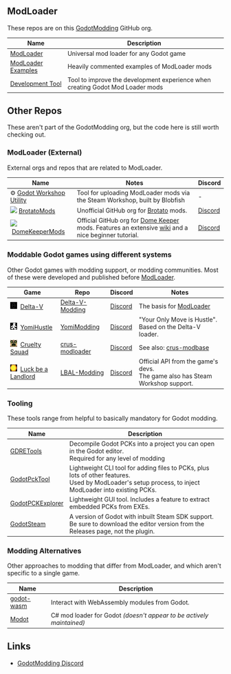 
## ModLoader

These repos are on this [GodotModding](https://github.com/GodotModding) GitHub org.

| Name | Description |
| ---- | ----------- |
| [ModLoader](https://github.com/GodotModding/godot-mod-loader) | Universal mod loader for any Godot game |
| [ModLoader Examples](https://github.com/GodotModding/godot-mod-loader-examples) | Heavily commented examples of ModLoader mods |
| [Development Tool](https://github.com/GodotModding/godot-mod-tool) | Tool to improve the development experience when creating Godot Mod Loader mods |

## Other Repos

These aren't part of the GodotModding org, but the code here is still worth checking out. 

### ModLoader (External)

External orgs and repos that are related to ModLoader.

| Name | Notes | Discord |
| ---- | ----- | ------- |
| ⚙ [Godot Workshop Utility](https://github.com/thomasgvd/godot-workshop-utility) | Tool for uploading ModLoader mods via the Steam Workshop, built by Blobfish | - |
| ![](https://avatars.githubusercontent.com/u/120222733?s=20&v=4)&nbsp;[BrotatoMods](https://github.com/BrotatoMods) | Unofficial GitHub org for [Brotato](https://store.steampowered.com/app/1942280/Brotato/) mods. | [Discord](https://discord.gg/j39jE6k.) |
| ![](https://avatars.githubusercontent.com/u/138197518?s=20&v=4)&nbsp;[DomeKeeperMods](https://github.com/DomeKeeperMods/) | Official GitHub org for [Dome Keeper](https://store.steampowered.com/app/1637320/Dome_Keeper/) mods. Features an extensive [wiki](https://github.com/DomeKeeperMods/Docs/wiki) and a nice beginner tutorial. | [Discord](https://discord.gg/AxYpX7AaFP.) |

### Moddable Godot games using different systems

Other Godot games with modding support, or modding communities. Most of these were developed and published before [ModLoader](https://github.com/GodotModding/godot-mod-loader).

| Game | Repo | Discord | Notes |
| ---- | ---- | ------- | ----- |
| ![icon](profile/icons/16px/delta-v.jpg)&nbsp; [Delta-V](https://store.steampowered.com/app/846030/V_Rings_of_Saturn/) | [Delta-V-Modding](https://gitlab.com/Delta-V-Modding/Mods/-/tree/main) | [Discord](https://discord.com/invite/dv) | The basis for [ModLoader](https://github.com/GodotModding/godot-mod-loader) |
| ![icon](profile/icons/16px/yomi-hustle.jpg)&nbsp; [YomiHustle](https://ivysly.itch.io/your-only-move-is-hustle) | [YomiModding](https://gitlab.com/ZT2wo/YomiModding/-/blob/main/MODDING.md) | [Discord](https://discord.gg/yomimodding) | "Your Only Move is Hustle". Based on the Delta-V loader. |
| ![icon](profile/icons/16px/cruelty-squad.jpg)&nbsp; [Cruelty Squad](https://store.steampowered.com/app/1388770/Cruelty_Squad/) | [crus-modloader](https://github.com/crustyrashky/crus-modloader) | [Discord](https://discord.com/invite/qNDjTTw) | See also: [crus-modbase](https://github.com/crustyrashky/crus-modbase) |
| ![icon](profile/icons/16px/luck-be-a-landlord.jpg)&nbsp; [Luck be a Landlord](https://store.steampowered.com/app/1404850/Luck_be_a_Landlord/) | [LBAL-Modding](https://github.com/TrampolineTales/LBAL-Modding-Docs/wiki) | [Discord](https://trampolinetales.com/discord) | Official API from the game's devs. <br>The game also has Steam Workshop support. |


### Tooling

These tools range from helpful to basically mandatory for Godot modding.

| Name | Description |
| ---- | ----------- |
| [GDRETools](https://github.com/bruvzg/gdsdecomp) | Decompile Godot PCKs into a project you can open in the Godot editor.<br>Required for any level of modding |
| [GodotPckTool](https://github.com/hhyyrylainen/GodotPckTool) | Lightweight CLI tool for adding files to PCKs, plus lots of other features.<br>Used by ModLoader's setup process, to inject ModLoader into existing PCKs. |
| [GodotPCKExplorer](https://github.com/DmitriySalnikov/GodotPCKExplorer) | Lightweight GUI tool. Includes a feature to extract embedded PCKs from EXEs. |
| [GodotSteam](https://github.com/Gramps/GodotSteam) | A version of Godot with inbuilt Steam SDK support. Be sure to download the editor version from the Releases page, not the plugin. |

### Modding Alternatives

Other approaches to modding that differ from ModLoader, and which aren't specific to a single game.

| Name | Description |
| ---- | ----------- |
| [godot-wasm](https://github.com/ashtonmeuser/godot-wasm) | Interact with WebAssembly modules from Godot. |
| [Modot](https://github.com/Carnagion/Modot) | C# mod loader for Godot *(doesn't appear to be actively maintained)* |

## Links

- [GodotModding Discord](https://discord.gg/J5AvdFK4mw)

